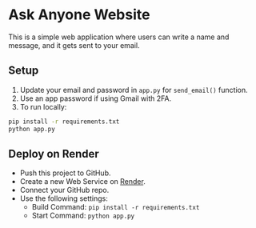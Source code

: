 
# Ask Anyone Website

This is a simple web application where users can write a name and message, and it gets sent to your email.

## Setup

1. Update your email and password in `app.py` for `send_email()` function.
2. Use an app password if using Gmail with 2FA.
3. To run locally:

```bash
pip install -r requirements.txt
python app.py
```

## Deploy on Render

- Push this project to GitHub.
- Create a new Web Service on [Render](https://render.com/).
- Connect your GitHub repo.
- Use the following settings:
  - Build Command: `pip install -r requirements.txt`
  - Start Command: `python app.py`
